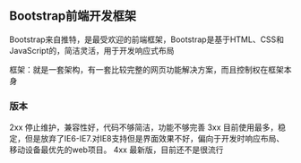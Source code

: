 ## Bootstrap前端开发框架
  Bootstrap来自推特，是最受欢迎的前端框架，Bootstrap是基于HTML、CSS和JavaScript的，简洁灵活，用于开发响应式布局

  框架：就是一套架构，有一套比较完整的网页功能解决方案，而且控制权在框架本身
### 版本
  2xx 停止维护，兼容性好，代码不够简洁，功能不够完善
  3xx 目前使用最多，稳定，但是放弃了IE6-IE7.对IE8支持但是界面效果不好，偏向于开发时响应布局、移动设备最优先的web项目。
  4xx 最新版，目前还不是很流行